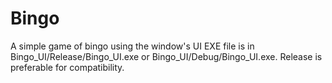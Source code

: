 # Bingo
A simple game of bingo using the window's UI
EXE file is in Bingo_UI/Release/Bingo_UI.exe or Bingo_UI/Debug/Bingo_UI.exe. Release is preferable for compatibility.
